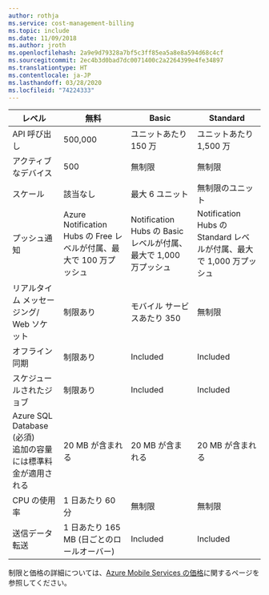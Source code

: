 ```yaml
---
author: rothja
ms.service: cost-management-billing
ms.topic: include
ms.date: 11/09/2018
ms.author: jroth
ms.openlocfilehash: 2a9e9d79328a7bf5c3ff85ea5a8e8a594d68c4cf
ms.sourcegitcommit: 2ec4b3d0bad7dc0071400c2a2264399e4fe34897
ms.translationtype: HT
ms.contentlocale: ja-JP
ms.lasthandoff: 03/28/2020
ms.locfileid: "74224333"
---
```

| レベル | 無料 | Basic | Standard |
| --- | --- | --- | --- |
| API 呼び出し |500,000 |ユニットあたり 150 万 |ユニットあたり 1,500 万 |
| アクティブなデバイス |500 |無制限 |無制限 |
| スケール |該当なし |最大 6 ユニット |無制限のユニット |
| プッシュ通知 |Azure Notification Hubs の Free レベルが付属、最大で 100 万プッシュ |Notification Hubs の Basic レベルが付属、最大で 1,000 万プッシュ |Notification Hubs の Standard レベルが付属、最大で 1,000 万プッシュ |
| リアルタイム メッセージング/<br/>Web ソケット |制限あり |モバイル サービスあたり 350 |無制限 |
| オフライン同期 |制限あり |Included |Included |
| スケジュールされたジョブ |制限あり |Included |Included |
| Azure SQL Database (必須) <br/>追加の容量には標準料金が適用される |20 MB が含まれる |20 MB が含まれる |20 MB が含まれる |
| CPU の使用率 |1 日あたり 60 分 |無制限 |無制限 |
| 送信データ転送 |1 日あたり 165 MB (日ごとのロールオーバー) |Included |Included |

制限と価格の詳細については、[Azure Mobile Services の価格](https://azure.microsoft.com/pricing/details/mobile-services/)に関するページを参照してください。 

